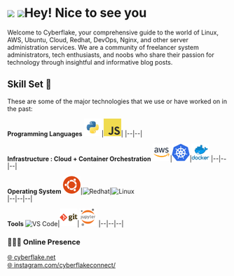 <h1><img src="https://emojis.slackmojis.com/emojis/images/1531849430/4246/blob-sunglasses.gif?1531849430" width="30"/> <img width="30" src="https://user-images.githubusercontent.com/61092093/228323287-27d26eb2-d404-47ea-a931-836dd4e36e0e.png">Hey! Nice to see you </h1>

Welcome to Cyberflake, your comprehensive guide to the world of Linux, AWS, Ubuntu, Cloud, Redhat, DevOps, Nginx, and other server administration services. We are a community of freelancer system administrators, tech enthusiasts, and noobs who share their passion for technology through insightful and informative blog posts.
<br>
## Skill Set :muscle:

These are some of the major technologies that we use or have worked on in the past:

**Programming Languages**
<img title="Python" alt="Python" width="40px" src="https://raw.githubusercontent.com/github/explore/master/topics/python/python.png" />|<img alt="JS" title="JavaScript" width="40px" src="https://raw.githubusercontent.com/github/explore/master/topics/javascript/javascript.png">|
|--|--|

**Infrastructure : Cloud + Container Orchestration**
<img title="AWS" alt="AWS" width="40px" src="https://raw.githubusercontent.com/github/explore/main/topics/aws/aws.png">|<img title="Kubernetes" alt="Kubernetes" width="40px" src="https://raw.githubusercontent.com/github/explore/main/topics/kubernetes/kubernetes.png">|<img title="Docker" alt="Docker" width="40px" src="https://raw.githubusercontent.com/github/explore/master/topics/docker/docker.png">
|--|--|--|

**Operating System**
<img title="Ubuntu" alt="Ubuntu" width="40px" src="https://raw.githubusercontent.com/github/explore/master/topics/ubuntu/ubuntu.png">|<img title="Redhat" alt="Redhat" width="40px" src="https://camo.githubusercontent.com/292d66bc8f88b84e6ad6a4f7e62e4e4ab2f90bd2fc4fd1eb5b15dcc24a277293/68747470733a2f2f63646e2e6a7364656c6976722e6e65742f67682f64657669636f6e732f64657669636f6e2f69636f6e732f7265646861742f7265646861742d706c61696e2e737667">|<img title="Linux" alt="Linux" width="40px" src="https://camo.githubusercontent.com/5b2a8527be6ce73521cdb521a1033b92ff7b1860f79585f66ec30ea75ab253e4/68747470733a2f2f63646e2e6a7364656c6976722e6e65742f67682f64657669636f6e732f64657669636f6e2f69636f6e732f6c696e75782f6c696e75782d6f726967696e616c2e737667"> <br>
|--|--|--|

**Tools**
<img title="VS Code" alt="VS Code" width="40px" src="https://img.icons8.com/fluent/48/000000/visual-studio-code-2019.png">|<img title="git" alt="git" width="40px" src="https://raw.githubusercontent.com/github/explore/master/topics/git/git.png">|<img title="Jupyter Notebook" alt="Jupyter" width="40px" src="https://raw.githubusercontent.com/github/explore/master/topics/jupyter-notebook/jupyter-notebook.png">
|--|--|--|

<h3>👨🏻‍💻 Online Presence</h3>
 <a target="_blank" href="www.cyberflake.net">🌐 cyberflake.net</a><br>
 <a target="_blank" href="https://www.instagram.com/cyberflakeconnect/">🌐 instagram.com/cyberflakeconnect/</a><br>
</p>
          
